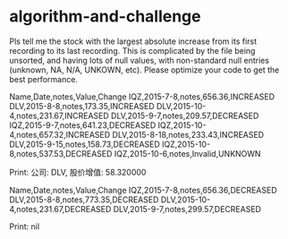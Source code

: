 # algorithm-and-challenge

Pls tell me the stock with the largest absolute increase from its first recording to its last recording. This is complicated by the file being unsorted, and having lots of null values, with non-standard null entries (unknown, NA, N/A, UNKOWN, etc).
Please optimize your code to get the best performance.

Name,Date,notes,Value,Change
IQZ,2015-7-8,notes,656.36,INCREASED
DLV,2015-8-8,notes,173.35,INCREASED
DLV,2015-10-4,notes,231.67,INCREASED
DLV,2015-9-7,notes,209.57,DECREASED
IQZ,2015-9-7,notes,641.23,DECREASED
IQZ,2015-10-4,notes,657.32,INCREASED
DLV,2015-8-18,notes,233.43,INCREASED
DLV,2015-9-15,notes,158.73,DECREASED
IQZ,2015-10-8,notes,537.53,DECREASED
IQZ,2015-10-6,notes,Invalid,UNKNOWN

Print: 公司: DLV, 股价增值: 58.320000

Name,Date,notes,Value,Change
IQZ,2015-7-8,notes,656.36,DECREASED
DLV,2015-8-8,notes,773.35,DECREASED
DLV,2015-10-4,notes,231.67,DECREASED
DLV,2015-9-7,notes,299.57,DECREASED

Print: nil

